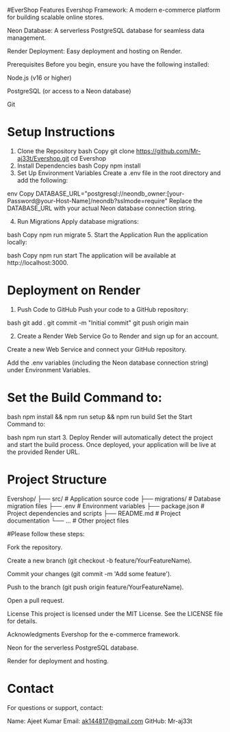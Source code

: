 # E v e r S h o p 
 
 Features
Evershop Framework: A modern e-commerce platform for building scalable online stores.

Neon Database: A serverless PostgreSQL database for seamless data management.

Render Deployment: Easy deployment and hosting on Render.

Prerequisites
Before you begin, ensure you have the following installed:

Node.js (v16 or higher)

PostgreSQL (or access to a Neon database)

Git

# Setup Instructions
1. Clone the Repository
bash
Copy
git clone https://github.com/Mr-aj33t/Evershop.git
cd Evershop
2. Install Dependencies
bash
Copy
npm install
3. Set Up Environment Variables
Create a .env file in the root directory and add the following:

env
Copy
DATABASE_URL="postgresql://neondb_owner:[your-Password@your-Host-Name]/neondb?sslmode=require"
Replace the DATABASE_URL with your actual Neon database connection string.

4. Run Migrations
Apply database migrations:

bash
Copy
npm run migrate
5. Start the Application
Run the application locally:

bash
Copy
npm run start
The application will be available at http://localhost:3000.

# Deployment on Render
1. Push Code to GitHub
Push your code to a GitHub repository:

bash
git add .
git commit -m "Initial commit"
git push origin main

2. Create a Render Web Service
Go to Render and sign up for an account.

Create a new Web Service and connect your GitHub repository.

Add the .env variables (including the Neon database connection string) under Environment Variables.

# Set the Build Command to:

bash
npm install && npm run setup && npm run build
Set the Start Command to:

bash
npm run start
3. Deploy
Render will automatically detect the project and start the build process. Once deployed, your application will be live at the provided Render URL.

# Project Structure
Evershop/
├── src/                  # Application source code
├── migrations/           # Database migration files
├── .env                  # Environment variables
├── package.json          # Project dependencies and scripts
├── README.md             # Project documentation
└── ...                   # Other project files

#Please follow these steps:

Fork the repository.

Create a new branch (git checkout -b feature/YourFeatureName).

Commit your changes (git commit -m 'Add some feature').

Push to the branch (git push origin feature/YourFeatureName).

Open a pull request.

License
This project is licensed under the MIT License. See the LICENSE file for details.

Acknowledgments
Evershop for the e-commerce framework.

Neon for the serverless PostgreSQL database.

Render for deployment and hosting.

# Contact
For questions or support, contact:

Name: Ajeet Kumar
Email: ak144817@gmail.com
GitHub: Mr-aj33t
